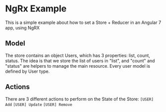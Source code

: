 # NgRx Example

This is a simple example about how to set a Store + Reducer in an Angular 7 app, using NgRX

## Model

The store contains an object Users, which has 3 properties: list, count, status.
The idea is that we store the list of users in "list", and "count" and "status" are helpers to manage the main resource.
Every user model is defined by User type.

## Actions

There are 3 different actions to perform on the State of the Store:
`[USER] Add`
`[USER] Update`
`[USER] Remove`
